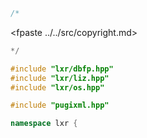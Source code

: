 ```cpp
/*
```
<fpaste ../../src/copyright.md>
```cpp
*/

#include "lxr/dbfp.hpp"
#include "lxr/liz.hpp"
#include "lxr/os.hpp"

#include "pugixml.hpp"

namespace lxr {

```
